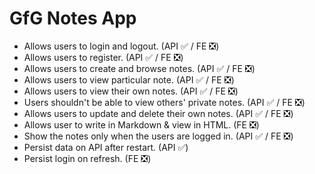 # GfG Notes App

- Allows users to login and logout. (API ✅ / FE ❎)
- Allows users to register. (API ✅ / FE ❎)
- Allows users to create and browse notes. (API ✅ / FE ❎)
- Allows users to view particular note. (API ✅ / FE ❎)
- Allows users to view their own notes. (API ✅ / FE ❎)
- Users shouldn't be able to view others' private notes. (API ✅ / FE ❎)
- Allows users to update and delete their own notes. (API ✅ / FE ❎)
- Allows user to write in Markdown & view in HTML. (FE ❎)
- Show the notes only when the users are logged in. (API ✅ / FE ❎)
- Persist data on API after restart. (API ✅)
- Persist login on refresh. (FE ❎)
